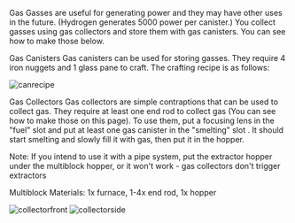 Gas
Gasses are useful for generating power and they may have other uses in the future. (Hydrogen generates 5000 power per canister.) You collect gasses using gas collectors and store them with gas canisters. You can see how to make those below.

Gas Canisters
Gas canisters can be used for storing gasses. They require 4 iron nuggets and 1 glass pane to craft. The crafting recipe is as follows:

![canrecipe]

Gas Collectors
Gas collectors are simple contraptions that can be used to collect gas. They require at least one end rod to collect gas (You can see how to make those on this page). To use them, put a focusing lens in the "fuel" slot and put at least one gas canister in the "smelting" slot . It should start smelting and slowly fill it with gas, then put it in the hopper.

Note: If you intend to use it with a pipe system, put the extractor hopper under the multiblock hopper, or it won't work - gas collectors don't trigger extractors

Multiblock
Materials: 1x furnace, 1-4x end rod, 1x hopper

![collectorfront]
![collectorside]

[canrecipe]: https://i.imgur.com/XqLFdIY.png
[collectorfront]: https://i.imgur.com/wB5dTLA.png
[collectorside]: https://i.imgur.com/TLImKcp.png
